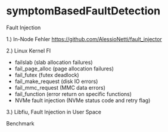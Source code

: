 # symptomBasedFaultDetection


Fault Injection

1.) In-Node Fehler
https://github.com/AlessioNetti/fault_injector

2.) Linux Kernel FI

- failslab (slab allocation failures)
- fail_page_alloc (page allocation failures)
- fail_futex (futex deadlock)
- fail_make_request (disk IO errors)
- fail_mmc_request (MMC data errors)
- fail_function (error return on specific functions)
- NVMe fault injection (NVMe status code and retry flag)

3.) Libfiu, Fault Injection in User Space

Benchmark

